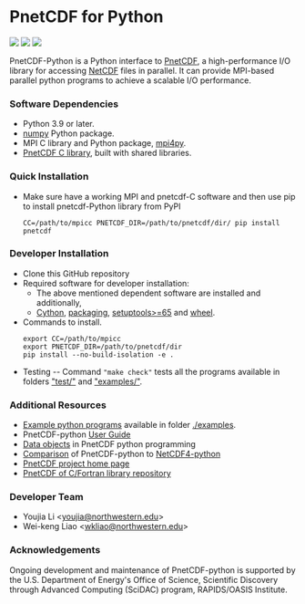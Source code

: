 # PnetCDF for Python
![](https://img.shields.io/badge/python-v3.9-blue)
![](https://img.shields.io/badge/tests%20passed-49-brightgreen)
![](https://readthedocs.org/projects/pnetcdf-python/badge/?version=latest)

PnetCDF-Python is a Python interface to
[PnetCDF](https://parallel-netcdf.github.io/), a high-performance I/O library
for accessing [NetCDF](https://www.unidata.ucar.edu/software/netcdf) files in
parallel. It can provide MPI-based parallel python programs to achieve a
scalable I/O performance.

### Software Dependencies
* Python 3.9 or later.
* [numpy](http://www.numpy.org/) Python package.
* MPI C library and Python package, [mpi4py](https://mpi4py.readthedocs.io/en/stable/install.html).
* [PnetCDF C library](https://github.com/Parallel-netCDF/PnetCDF), built with shared libraries.

### Quick Installation
* Make sure have a working MPI and pnetcdf-C software and then use pip to install pnetcdf-Python library from PyPI
  ```
  CC=/path/to/mpicc PNETCDF_DIR=/path/to/pnetcdf/dir/ pip install pnetcdf
  ```

### Developer Installation
* Clone this GitHub repository
* Required software for developer installation:
  + The above mentioned dependent software are installed and additionally,
  + [Cython](http://cython.org),
    [packaging](https://pypi.org/project/packaging),
    [setuptools>=65](https://pypi.org/project/setuptools) and
    [wheel](https://pypi.org/project/wheel).
* Commands to install.
  ```
  export CC=/path/to/mpicc
  export PNETCDF_DIR=/path/to/pnetcdf/dir
  pip install --no-build-isolation -e .
  ```
* Testing -- Command `"make check"` tests all the programs available in folders
  ["test/"](./test) and ["examples/"](./examples).

### Additional Resources
* [Example python programs](./examples#pnetcdf-python-examples) available in
  folder [./examples](./examples).
* PnetCDF-python [User Guide](https://pnetcdf-python.readthedocs.io/en/latest)
* [Data objects](docs/pnetcdf_objects.md) in PnetCDF python programming
* [Comparison](docs/nc4_vs_pnetcdf.md) of PnetCDF-python to
  [NetCDF4-python](https://github.com/Unidata/netcdf4-python)
* [PnetCDF project home page](https://parallel-netcdf.github.io)
* [PnetCDF of C/Fortran library repository](https://github.com/Parallel-NetCDF/PnetCDF)

### Developer Team
* Youjia Li <<youjia@northwestern.edu>>
* Wei-keng Liao <<wkliao@northwestern.edu>>

### Acknowledgements
Ongoing development and maintenance of PnetCDF-python is supported by the U.S.
Department of Energy's Office of Science, Scientific Discovery through Advanced
Computing (SciDAC) program, RAPIDS/OASIS Institute.

